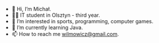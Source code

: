 - 👋 Hi, I’m Michał.
- 👨‍🎓 IT student in Olsztyn - third year.
- 👀 I’m interested in sports, programming, computer games.
- 🌱 I’m currently learning Java.
- 📫 How to reach me wilmowicz@gmail.com.

<!---
Michalwili/Michalwili is a ✨ special ✨ repository because its `README.md` (this file) appears on your GitHub profile.
You can click the Preview link to take a look at your changes.
--->
